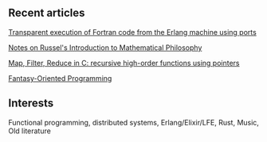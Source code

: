 ## Recent articles

[Transparent execution of Fortran code from the Erlang machine using ports](https://dev.to/escribapetrus/transparent-execution-of-fortran-code-from-the-erlang-machine-using-ports-37ba)

[Notes on Russel's Introduction to Mathematical Philosophy](https://dev.to/escribapetrus/notes-on-russels-introduction-to-mathematical-philosophy-4ol6)

[Map, Filter, Reduce in C: recursive high-order functions using pointers](https://dev.to/escribapetrus/map-filter-reduce-in-c-recursive-high-order-functions-using-pointers-376n)

[Fantasy-Oriented Programming](https://dev.to/escribapetrus/fantasy-oriented-programming-5gan)

## Interests

Functional programming, distributed systems, Erlang/Elixir/LFE, Rust, Music, Old literature
